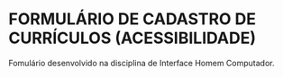 # FORMULÁRIO DE CADASTRO DE CURRÍCULOS (ACESSIBILIDADE) 
Fomulário desenvolvido na disciplina de Interface Homem Computador.
